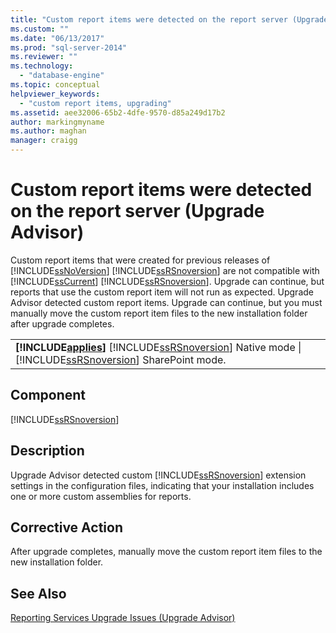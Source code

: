 ```yaml
---
title: "Custom report items were detected on the report server (Upgrade Advisor) | Microsoft Docs"
ms.custom: ""
ms.date: "06/13/2017"
ms.prod: "sql-server-2014"
ms.reviewer: ""
ms.technology: 
  - "database-engine"
ms.topic: conceptual
helpviewer_keywords: 
  - "custom report items, upgrading"
ms.assetid: aee32006-65b2-4dfe-9570-d85a249d17b2
author: markingmyname
ms.author: maghan
manager: craigg
---
```

# Custom report items were detected on the report server (Upgrade Advisor)
  Custom report items that were created for previous releases of [!INCLUDE[ssNoVersion](../../includes/ssnoversion-md.md)] [!INCLUDE[ssRSnoversion](../../includes/ssrsnoversion-md.md)] are not compatible with [!INCLUDE[ssCurrent](../../includes/sscurrent-md.md)] [!INCLUDE[ssRSnoversion](../../includes/ssrsnoversion-md.md)]. Upgrade can continue, but reports that use the custom report item will not run as expected. Upgrade Advisor detected custom report items. Upgrade can continue, but you must manually move the custom report item files to the new installation folder after upgrade completes.  
  
||  
|-|  
|**[!INCLUDE[applies](../../includes/applies-md.md)]**  [!INCLUDE[ssRSnoversion](../../includes/ssrsnoversion-md.md)] Native mode &#124; [!INCLUDE[ssRSnoversion](../../includes/ssrsnoversion-md.md)] SharePoint mode.|  
  
## Component  
 [!INCLUDE[ssRSnoversion](../../includes/ssrsnoversion-md.md)]  
  
## Description  
 Upgrade Advisor detected custom [!INCLUDE[ssRSnoversion](../../includes/ssrsnoversion-md.md)] extension settings in the configuration files, indicating that your installation includes one or more custom assemblies for reports.  
  
## Corrective Action  
 After upgrade completes, manually move the custom report item files to the new installation folder.  
  
## See Also  
 [Reporting Services Upgrade Issues &#40;Upgrade Advisor&#41;](../../../2014/sql-server/install/reporting-services-upgrade-issues-upgrade-advisor.md)  
  
  
